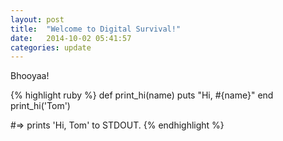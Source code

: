 ```yaml
---
layout: post
title:  "Welcome to Digital Survival!"
date:   2014-10-02 05:41:57
categories: update
---
```

Bhooyaa!

{% highlight ruby %}
def print_hi(name)
  puts "Hi, #{name}"
end
print_hi('Tom')

#=> prints 'Hi, Tom' to STDOUT.
{% endhighlight %}

[Digital Survival]: http://www.DigitalSurvival.us
[Digital Survival - GitHub]: https://github.com/DigitalSurvival


